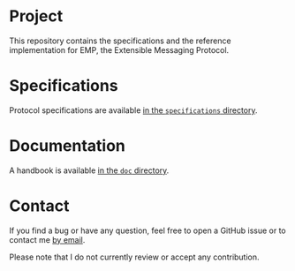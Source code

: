 # Project
This repository contains the specifications and the reference implementation
for EMP, the Extensible Messaging Protocol.

# Specifications
Protocol specifications are available [in the `specifications`
directory](https://github.com/exograd/erl-emp/blob/master/specifications/emp.md).

# Documentation
A handbook is available [in the `doc`
directory](https://github.com/exograd/erl-emp/blob/master/doc/handbook.md).

# Contact
If you find a bug or have any question, feel free to open a GitHub issue or to
contact me [by email](mailto:khaelin@gmail.com).

Please note that I do not currently review or accept any contribution.
